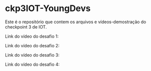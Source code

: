 # ckp3IOT-YoungDevs
Este é o repositório que contem os arquivos e vídeos-demostração do checkpoint 3 de IOT.

Link do vídeo do desafio 1:

Link do vídeo do desafio 2:

Link do vídeo do desafio 3:

Link do vídeo do desafio 4:
